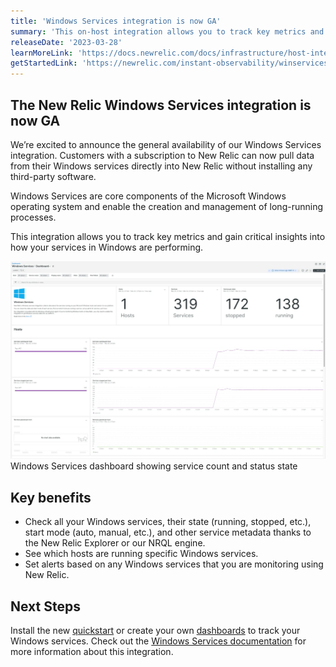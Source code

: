 ```yaml
---
title: 'Windows Services integration is now GA' 
summary: 'This on-host integration allows you to track key metrics and gain critical insights into how your services in Windows are performing.' 
releaseDate: '2023-03-28' 
learnMoreLink: 'https://docs.newrelic.com/docs/infrastructure/host-integrations/host-integrations-list/windows-services-integration/' 
getStartedLink: 'https://newrelic.com/instant-observability/winservices'
---
```

## The New Relic Windows Services integration is now GA

We’re excited to announce the general availability of our Windows Services integration. Customers with a subscription to New Relic can now pull data from their Windows services directly into New Relic without installing any third-party software.

Windows Services are core components of the Microsoft Windows operating system and enable the creation and management of long-running processes.

This integration allows you to track key metrics and gain critical insights into how your services in Windows are performing.

![Windows Services dashboard showing service count and status state](./images/Windows-Services-Dashboard-New-Relic-One.webp "Windows Services dashboard showing service count and status state")
Windows Services dashboard showing service count and status state

## Key benefits
* Check all your Windows services, their state (running, stopped, etc.), start mode (auto, manual, etc.), and other service metadata thanks to the New Relic Explorer or our NRQL engine.
* See which hosts are running specific Windows services.
* Set alerts based on any Windows services that you are monitoring using New Relic.

## Next Steps
Install the new [quickstart](https://newrelic.com/instant-observability/winservices) or create your own [dashboards](https://docs.newrelic.com/docs/query-your-data/explore-query-data/dashboards/introduction-dashboards/) to track your Windows services. Check out the [Windows Services documentation](https://docs.newrelic.com/docs/infrastructure/host-integrations/host-integrations-list/windows-services-integration/) for more information about this integration.
